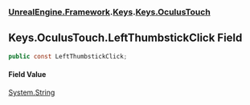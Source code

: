 ### [UnrealEngine.Framework](./UnrealEngine-Framework.md 'UnrealEngine.Framework').[Keys](./UnrealEngine-Framework-Keys.md 'UnrealEngine.Framework.Keys').[Keys.OculusTouch](./UnrealEngine-Framework-Keys-OculusTouch.md 'UnrealEngine.Framework.Keys.OculusTouch')
## Keys.OculusTouch.LeftThumbstickClick Field
  
```csharp
public const LeftThumbstickClick;
```
#### Field Value
[System.String](https://docs.microsoft.com/en-us/dotnet/api/System.String 'System.String')  

